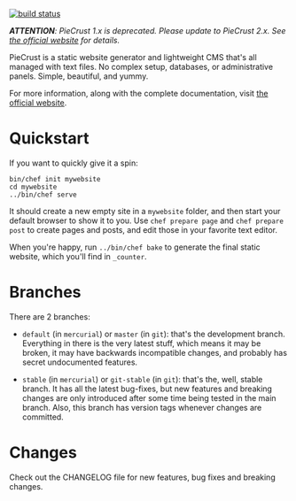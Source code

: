 
[![build status](https://secure.travis-ci.org/ludovicchabant/PieCrust.png?branch=master)](http://travis-ci.org/ludovicchabant/PieCrust)

*__ATTENTION__: PieCrust 1.x is deprecated. Please update to PieCrust 2.x. See
[the official website](http://bolt80.com/piecrust) for details.*


PieCrust is a static website generator and lightweight CMS that's all managed
with text files. No complex setup, databases, or administrative panels.
Simple, beautiful, and yummy.

For more information, along with the complete documentation, visit [the
official website](http://bolt80.com/piecrust/).


Quickstart
==========

If you want to quickly give it a spin:

    bin/chef init mywebsite
    cd mywebsite
    ../bin/chef serve

It should create a new empty site in a `mywebsite` folder, and then start your
default browser to show it to you. Use `chef prepare page` and `chef prepare
post` to create pages and posts, and edit those in your favorite text editor.

When you're happy, run `../bin/chef bake` to generate the final static website,
which you'll find in `_counter`.


Branches
========

There are 2 branches:

* `default` (in `mercurial`) or `master` (in `git`): that's the development
  branch.  Everything in there is the very latest stuff, which means it may be
  broken, it may have backwards incompatible changes, and probably has secret
  undocumented features.

* `stable` (in `mercurial`) or `git-stable` (in `git`): that's the, well,
  stable branch. It has all the latest bug-fixes, but new features and
  breaking changes are only introduced after some time being tested in the
  main branch. Also, this branch has version tags whenever changes are
  committed.


Changes
=======

Check out the CHANGELOG file for new features, bug fixes and breaking changes. 


  [1]: https://bitbucket.org/ludovicchabant/piecrust-phamlp
  [2]: https://bitbucket.org/ludovicchabant/piecrust-dwoo

